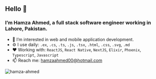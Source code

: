 ## Hello 👋 
### I’m Hamza Ahmed, a full stack software engineer working in Lahore, Pakistan.

- 👀 I’m interested in web and mobile application development. 
- ⚙️ I use daily: `.ex`, `.cs`, `.ts`, `.js`, `.tsx`, `.html`, `.css`, `.svg`, `.md`
- ❤ Working with: `ReactJS`, `React Native`, `NextJS`, `Elixir`, `Phoenix`, `Typescript`, `Javascript`
- 📫 Reach me: hamzaahmed00@hotmail.com

<p align="left"> <img src="http://komarev.com/ghpvc/?username=hmzahmed&style=flat&color=blueviolet" alt="hamza-ahmed"/> </p>
